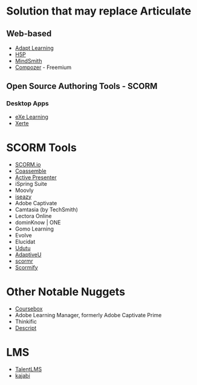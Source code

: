 # Solution that may replace Articulate

## Web-based
* [Adapt Learning](https://www.adaptlearning.org/)
* [H5P](https://h5p.org/)
* [MindSmith](https://www.mindsmith.ai/)
* [Compozer](https://www.compozer.com/) - Freemium

## Open Source Authoring Tools - SCORM
  ### Desktop Apps
  * [eXe Learning](https://exelearning.org/)
  * [Xerte](https://xerte.org.uk/index.php/en/)

# SCORM Tools
* [SCORM.io](https://www.scormstack.io/)
* [Coassemble](https://coassemble.com/)	
* [Active Presenter](https://atomisystems.com/activepresenter/)
* iSpring Suite
* Moovly
* [iseazy ](https://www.iseazy.com/)
* Adobe Captivate
* Camtasia (by TechSmith)
* Lectora Online
* dominKnow | ONE
* Gomo Learning
* Evolve
* Elucidat
* [Udutu](https://www.udutu.com/)
* [AdaptiveU](https://www.adaptiveu.io/)
* [scormr](https://scormr.com)
* [Scormify](https://scormify.io/)

# Other Notable Nuggets
* [Coursebox](https://www.coursebox.ai/blog/alternatives-to-articulate-360)
* Adobe Learning Manager, formerly Adobe Captivate Prime
* Thinkific
* [Descript](https://www.descript.com/)

# LMS 
* [TalentLMS](https://www.talentlms.com/)
* [kajabi](https://kajabi.com/)

